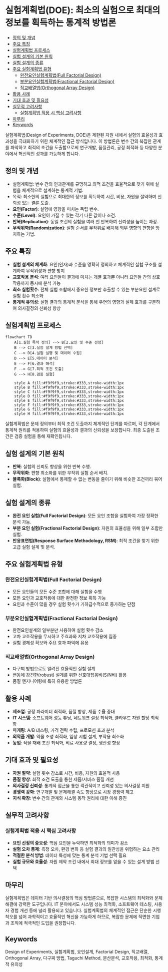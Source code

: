 # 실험계획법(DOE): 최소의 실험으로 최대의 정보를 획득하는 통계적 방법론

<!-- mtoc-start -->

- [정의 및 개념](#정의-및-개념)
- [주요 특징](#주요-특징)
- [실험계획법 프로세스](#실험계획법-프로세스)
- [실험 설계의 기본 원칙](#실험-설계의-기본-원칙)
- [실험 설계의 종류](#실험-설계의-종류)
- [주요 실험계획법 유형](#주요-실험계획법-유형)
  - [완전요인실험계획법(Full Factorial Design)](#완전요인실험계획법full-factorial-design)
  - [부분요인실험계획법(Fractional Factorial Design)](#부분요인실험계획법fractional-factorial-design)
  - [직교배열법(Orthogonal Array Design)](#직교배열법orthogonal-array-design)
- [활용 사례](#활용-사례)
- [기대 효과 및 필요성](#기대-효과-및-필요성)
- [실무적 고려사항](#실무적-고려사항)
  - [실험계획법 적용 시 핵심 고려사항](#실험계획법-적용-시-핵심-고려사항)
- [마무리](#마무리)
- [Keywords](#keywords)

<!-- mtoc-end -->

실험계획법(Design of Experiments, DOE)은 제한된 자원 내에서 실험의 효율성과 효과성을 극대화하기 위한 체계적인 접근 방식입니다. 이 방법론은 변수 간의 복잡한 관계를 파악하고 최적의 조건을 도출함으로써 연구개발, 품질관리, 공정 최적화 등 다양한 분야에서 혁신적인 성과를 가능하게 합니다.

## 정의 및 개념

- 실험계획법: 변수 간의 인과관계를 규명하고 최적 조건을 효율적으로 찾기 위해 실험을 체계적으로 설계하는 통계적 기법.
- 목적: 최소한의 실험으로 최대한의 정보를 획득하여 시간, 비용, 자원을 절약하며 신뢰성 있는 결론 도출.
- **요인(Factor)**: 실험에 영향을 미치는 독립 변수.
- **수준(Level)**: 요인이 가질 수 있는 각기 다른 값이나 조건.
- **반복(Replication)**: 동일 조건의 실험을 여러 번 반복하여 신뢰성을 높이는 과정.
- **무작위화(Randomization)**: 실험 순서를 무작위로 배치해 외부 영향의 편향을 방지하는 기법.

## 주요 특징

- **실험 설계의 체계화**: 요인(인자)과 수준을 명확히 정의하고 체계적인 실험 구조를 설계하여 무작위성과 편향 방지
- **교호작용 분석**: 여러 요인들이 결과에 미치는 개별 효과뿐 아니라 요인들 간의 상호작용까지 동시에 분석 가능
- **최소 실험횟수**: 전체 실험 조합에서 중요한 정보만 추출할 수 있는 부분요인 설계로 실험 횟수 최소화
- **통계적 유의성**: 실험 결과의 통계적 분석을 통해 우연의 영향과 실제 효과를 구분하여 의사결정의 신뢰성 향상

## 실험계획법 프로세스

```mermaid
flowchart TD
    A[1.실험 목적 정의] --> B[2.요인 및 수준 선정]
    B --> C[3.실험 설계 방법 선택]
    C --> D[4.실험 실행 및 데이터 수집]
    D --> E[5.데이터 분석]
    E --> F[6.결과 해석]
    F --> G[7.최적 조건 도출]
    G --> H[8.검증 실험]

    style A fill:#f9f9f9,stroke:#333,stroke-width:1px
    style B fill:#f9f9f9,stroke:#333,stroke-width:1px
    style C fill:#f9f9f9,stroke:#333,stroke-width:1px
    style D fill:#f9f9f9,stroke:#333,stroke-width:1px
    style E fill:#f9f9f9,stroke:#333,stroke-width:1px
    style F fill:#f9f9f9,stroke:#333,stroke-width:1px
    style G fill:#f9f9f9,stroke:#333,stroke-width:1px
    style H fill:#f9f9f9,stroke:#333,stroke-width:1px
```

실험계획법은 문제 정의부터 최적 조건 도출까지 체계적인 단계를 따르며, 각 단계에서 통계적 원리를 적용하여 실험의 효율성과 결과의 신뢰성을 보장합니다. 최종 도출된 조건은 검증 실험을 통해 재확인됩니다.

## 실험 설계의 기본 원칙

- **반복**: 실험의 신뢰도 향상을 위한 반복 수행.
- **무작위화**: 편향 최소화를 위한 무작위 실험 순서 배치.
- **블록화(Block)**: 실험에서 통제할 수 없는 변동을 줄이기 위해 비슷한 조건끼리 묶어 실험.

## 실험 설계의 종류

- **완전 요인 실험(Full Factorial Design)**: 모든 요인 조합을 실험하여 가장 정확한 분석 가능.
- **부분 요인 실험(Fractional Factorial Design)**: 자원의 효율성을 위해 일부 조합만 실험.
- **반응표면법(Response Surface Methodology, RSM)**: 최적 조건을 찾기 위한 고급 실험 설계 및 분석.

## 주요 실험계획법 유형

### 완전요인실험계획법(Full Factorial Design)

- 모든 요인들의 모든 수준 조합에 대해 실험을 수행
- 모든 요인과 교호작용에 대한 완전한 정보 획득 가능
- 요인과 수준이 많을 경우 실험 횟수가 기하급수적으로 증가하는 단점

### 부분요인실험계획법(Fractional Factorial Design)

- 완전요인설계의 일부분만 사용하여 실험 횟수 감소
- 고차 교호작용을 무시하고 주효과와 저차 교호작용에 집중
- 실험 경제성 확보와 주요 효과 파악에 유용

### 직교배열법(Orthogonal Array Design)

- 다구찌 방법으로도 알려진 효율적인 실험 설계
- 변동에 강건한(robust) 설계를 위한 신호대잡음비(S/N비) 활용
- 품질 엔지니어링에 특히 유용한 방법론

## 활용 사례

- **제조업**: 공정 파라미터 최적화, 품질 향상, 제품 수율 증대
- **IT 시스템**: 소프트웨어 성능 튜닝, 네트워크 설정 최적화, 클라우드 자원 할당 최적화
- **마케팅**: A/B 테스팅, 가격 전략 수립, 프로모션 효과 분석
- **의약품 개발**: 약물 조성 최적화, 임상 시험 설계, 부작용 최소화
- **농업**: 작물 재배 조건 최적화, 비료 사용량 결정, 생산성 향상

## 기대 효과 및 필요성

- **자원 절약**: 실험 횟수 감소로 시간, 비용, 자원의 효율적 사용
- **품질 향상**: 최적 조건 도출을 통한 제품/서비스 품질 개선
- **의사결정 신뢰성**: 통계적 접근을 통한 객관적이고 신뢰성 있는 의사결정 지원
- **경쟁력 강화**: 연구개발 및 문제해결 속도 향상으로 시장 경쟁력 제고
- **지식 확장**: 변수 간의 관계와 시스템 동작 원리에 대한 이해 증진

## 실무적 고려사항

### 실험계획법 적용 시 핵심 고려사항

- **요인 선정의 중요성**: 핵심 요인을 누락하면 최적화의 의미가 감소
- **실험 오차 통제**: 측정 오차, 환경 변화 등 실험 결과의 일관성을 위협하는 요소 관리
- **적절한 분석 방법**: 데이터 특성에 맞는 통계 분석 기법 선택 필요
- **실험 규모와 효율성**: 자원 제약 조건 내에서 최대 정보를 얻을 수 있는 설계 방법 선택

## 마무리

실험계획법은 데이터 기반 의사결정의 핵심 방법론으로, 복잡한 시스템의 최적화와 문제해결에 강력한 도구입니다. IT 분야에서도 시스템 성능 최적화, 소프트웨어 테스팅, 사용자 경험 개선 등에 널리 활용되고 있습니다. 실험계획법의 체계적인 접근은 단순한 시행착오를 넘어 과학적이고 효율적인 혁신을 가능하게 하므로, 복잡한 문제에 직면한 기업과 조직에 적극적인 도입을 권장합니다.

## Keywords

Design of Experiments, 실험계획법, 요인설계, Factorial Design, 직교배열, Orthogonal Array, 다구찌 방법, Taguchi Method, 분산분석, 교호작용, 최적화, 통계적 유의성
